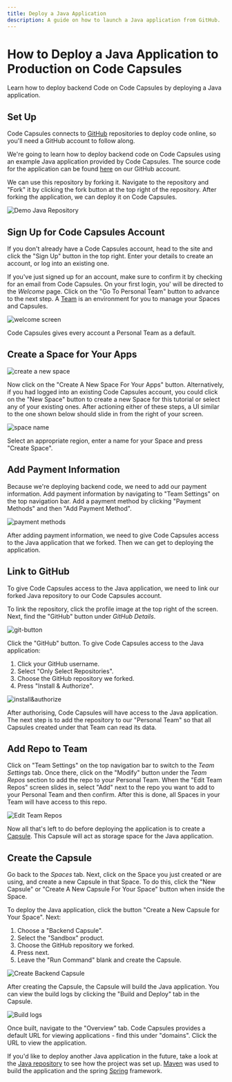 ```yaml
---
title: Deploy a Java Application
description: A guide on how to launch a Java application from GitHub.
---
```


# How to Deploy a Java Application to Production on Code Capsules

Learn how to deploy backend Code on Code Capsules by deploying a Java application.

## Set Up

Code Capsules connects to [GitHub](https://github.com) repositories to deploy code online, so you'll need a GitHub account to follow along.

We're going to learn how to deploy backend code on Code Capsules using an example Java application provided by Code Capsules. The source code for the application can be found [here](https://github.com/codecapsules-io/demo-java) on our GitHub account.

We can use this repository by forking it. Navigate to the repository and "Fork" it by clicking the fork button at the top right of the repository. After forking the application, we can deploy it on Code Capsules. 

![Demo Java Repository](../assets/deployment/java/cc-demo-java-github.png)

## Sign Up for Code Capsules Account

If you don't already have a Code Capsules account, head to the site and click the "Sign Up" button in the top right. Enter your details to create an account, or log into an existing one.

If you've just signed up for an account, make sure to confirm it by checking for an email from Code Capsules. On your first login, you' will be directed to the _Welcome_ page. Click on the "Go To Personal Team" button to advance to the next step. A [Team](https://codecapsules.io/docs/FAQ/what-is-a-team/) is an environment for you to manage your Spaces and Capsules.

![welcome screen](../assets/deployment/java/welcome-screen.jpg)

Code Capsules gives every account a Personal Team as a default.

## Create a Space for Your Apps

![create a new space](../assets/deployment/java/spaces.png)

Now click on the "Create A New Space For Your Apps" button. Alternatively, if you had logged into an existing Code Capsules account, you could click on the "New Space" button to create a new Space for this tutorial or select any of your existing ones. After actioning either of these steps, a UI similar to the one shown below should slide in from the right of your screen.  

![space name](../assets/deployment/java/space-name.png)

Select an appropriate region, enter a name for your Space and press "Create Space".

## Add Payment Information

Because we're deploying backend code, we need to add our payment information. Add payment information by navigating to "Team Settings" on the top navigation bar. Add a payment method by clicking "Payment Methods" and then "Add Payment Method".

![payment methods](../assets/deployment/java/payment-methods.png)

After adding payment information, we need to give Code Capsules access to the Java application that we forked. Then we can get to deploying the application.

## Link to GitHub

To give Code Capsules access to the Java application, we need to link our forked Java repository to our Code Capsules account.

To link the repository, click the profile image at the top right of the screen. Next, find the "GitHub" button under _GitHub Details_.

![git-button](../assets/deployment/java/git-button.png)

Click the "GitHub" button. To give Code Capsules access to the Java application:

1. Click your GitHub username.
2. Select "Only Select Repositories".
3. Choose the GitHub repository we forked.
4. Press "Install & Authorize".

![install&authorize](../assets/deployment/java/github-integration.png)

After authorising, Code Capsules will have access to the Java application. The next step is to add the repository to our "Personal Team" so that all Capsules created under that Team can read its data. 

## Add Repo to Team

Click on "Team Settings" on the top navigation bar to switch to the _Team Settings_ tab. Once there, click on the "Modify" button under the _Team Repos_ section to add the repo to your Personal Team. When the "Edit Team Repos" screen slides in, select "Add" next to the repo you want to add to your Personal Team and then confirm. After this is done, all Spaces in your Team will have access to this repo. 

![Edit Team Repos](../assets/deployment/java/team-repos.gif)

Now all that's left to do before deploying the application is to create a [Capsule](https://codecapsules.io/docs/FAQ/what-is-a-capsule). This Capsule will act as storage space for the Java application.

## Create the Capsule

Go back to the _Spaces_ tab. Next, click on the Space you just created or are using, and create a new Capsule in that Space. To do this, click the "New Capsule" or "Create A New Capsule For Your Space" button when inside the Space.

To deploy the Java application, click the button "Create a New Capsule for Your Space". Next:

1. Choose a "Backend Capsule".
2. Select the "Sandbox" product.
3. Choose the GitHub repository we forked.
4. Press next.
5. Leave the "Run Command" blank and create the Capsule.

![Create Backend Capsule](../assets/deployment/java/creating-backend-capsule.gif)

After creating the Capsule, the Capsule will build the Java application. You can view the build logs by clicking the "Build and Deploy" tab in the Capsule.

![Build logs](../assets/deployment/java/backend-capsule-build-logs.png)

Once built, navigate to the "Overview" tab. Code Capsules provides a default URL for viewing applications - find this under "domains". Click the URL to view the application.

If you'd like to deploy another Java application in the future, take a look at the [Java repository](https://github.com/codecapsules-io/demo-java) to see how the project was set up. [Maven](https://maven.apache.org/what-is-maven.html) was used to build the application and the spring [Spring](https://spring.io/) framework.
